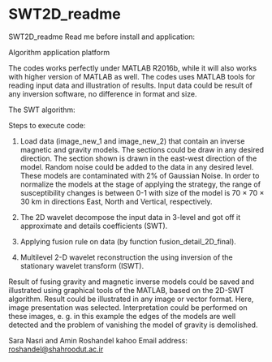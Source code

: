 # SWT2D_readme

SWT2D_readme
Read me before install and application:

Algorithm application platform

The codes works perfectly under MATLAB R2016b, while it will also works with higher version of MATLAB as well. The codes uses MATLAB tools for reading input data and illustration of results. 
Input data could be result of any inversion software, no difference in format and size. 

The SWT algorithm: 

Steps to execute code: 

1.	Load data (image_new_1 and image_new_2) that contain an inverse magnetic and gravity models. The sections could be draw in any desired direction. The section shown is drawn in the east-west direction of the model. Random noise could be added to the data in any desired level. These models are contaminated with 2% of Gaussian Noise. In order to normalize the models at the stage of applying the strategy, the range of susceptibility changes is between 0-1 with size of the model is 70 × 70 × 30 km in directions East, North and Vertical, respectively.  

2.	The 2D wavelet decompose the input data in 3-level and got off it approximate and details coefficients (SWT).

3.	Applying fusion rule on data (by function fusion_detail_2D_final).

4.	Multilevel 2-D wavelet reconstruction the using inversion of the stationary wavelet transform (ISWT).

Result of fusing gravity and magnetic inverse models could be saved and illustrated using graphical tools of the MATLAB, based on the 2D-SWT algorithm. Result could be illustrated in any image or vector format. Here, image presentation was selected. Interpretation could be performed on these images, e. g. in this example the edges of the models are well detected and the problem of vanishing the model of gravity is demolished.

Sara Nasri and Amin Roshandel kahoo
Email address: roshandel@shahroodut.ac.ir




